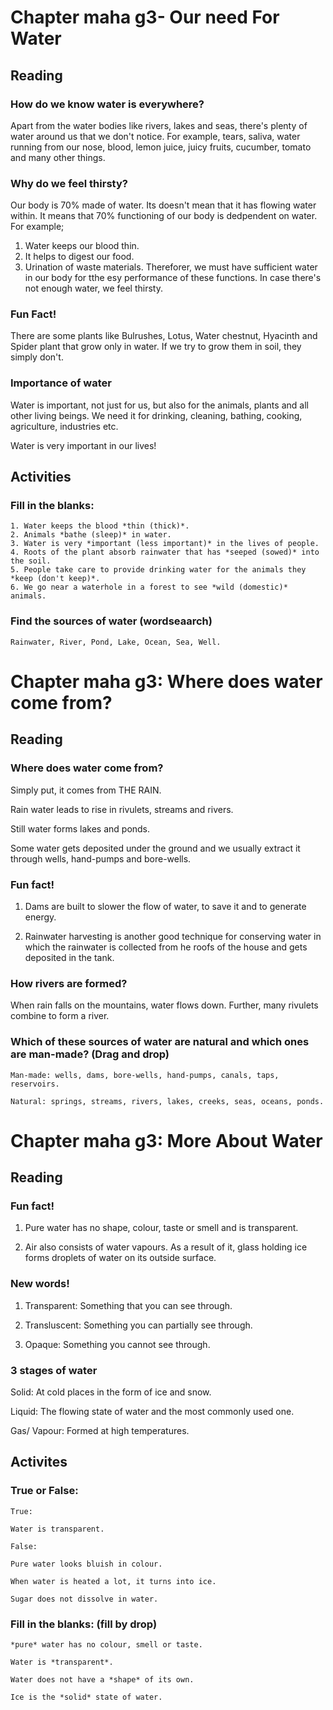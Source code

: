 # Chapter maha g3- Our need For Water

## Reading

### How do we know water is everywhere?

Apart from the water bodies like rivers, lakes and seas, there's plenty of water around us that we don't notice. For example, tears, saliva, water running from our nose, blood, lemon juice, juicy fruits, cucumber, tomato and many other things.

### Why do we feel thirsty?

Our body is 70% made of water. Its doesn't mean that it has flowing water within. It means that 70% functioning of our body is dedpendent on water. For example;
1. Water keeps our blood thin.
2. It helps to digest our food.
3. Urination of waste materials.
Thereforer, we must have sufficient water in our body for tthe esy performance of these functions. In case there's not enough water, we feel thirsty.

### Fun Fact!

There are some plants like Bulrushes, Lotus, Water chestnut, Hyacinth and Spider plant that grow only in water. If we try to grow them in soil, they simply don't.

### Importance of water

Water is important, not just for us, but also for the animals, plants and all other living beings. We need it for drinking, cleaning, bathing, cooking, agriculture, industries etc.

Water is very important in our lives!

## Activities

### Fill in the blanks:

```
1. Water keeps the blood *thin (thick)*.
2. Animals *bathe (sleep)* in water.
3. Water is very *important (less important)* in the lives of people.
4. Roots of the plant absorb rainwater that has *seeped (sowed)* into the soil.
5. People take care to provide drinking water for the animals they *keep (don't keep)*.
6. We go near a waterhole in a forest to see *wild (domestic)* animals.
```

### Find the sources of water (wordseaarch)
```
Rainwater, River, Pond, Lake, Ocean, Sea, Well.
```

# Chapter maha g3: Where does water come from?

## Reading

### Where does water come from?

Simply put, it comes from THE RAIN. 

Rain water leads to rise in rivulets, streams and rivers. 

Still water forms lakes and ponds.

Some water gets deposited under the ground and we usually extract it through wells, hand-pumps and bore-wells.

### Fun fact!

1. Dams are built to slower the flow of water, to save it and to generate energy.

2. Rainwater harvesting is another good technique for conserving water in which the rainwater is collected from he roofs of the house and gets deposited in the tank.

### How rivers are formed?

When rain falls on the mountains, water flows down. Further, many rivulets combine to form a river.

### Which of these sources of water are natural and which ones are man-made? (Drag and drop)

```
Man-made: wells, dams, bore-wells, hand-pumps, canals, taps, reservoirs.

Natural: springs, streams, rivers, lakes, creeks, seas, oceans, ponds.
```

# Chapter maha g3: More About Water

## Reading

### Fun fact!

1. Pure water has no shape, colour, taste or smell and is transparent.

2. Air also consists of water vapours. As a result of it, glass holding ice forms droplets of water on its outside surface.

### New words!

1. Transparent: Something that you can see through.

2. Transluscent: Something you can partially see through.

3. Opaque: Something you cannot see through.

### 3 stages of water

Solid: At cold places in the form of ice and snow.

Liquid: The flowing state of water and the most commonly used one.

Gas/ Vapour: Formed at high temperatures.

## Activites

### True or False:

```
True:

Water is transparent.

False:

Pure water looks bluish in colour.

When water is heated a lot, it turns into ice.

Sugar does not dissolve in water.
```

### Fill in the blanks: (fill by drop)

```
*pure* water has no colour, smell or taste.

Water is *transparent*.

Water does not have a *shape* of its own.

Ice is the *solid* state of water.
```
